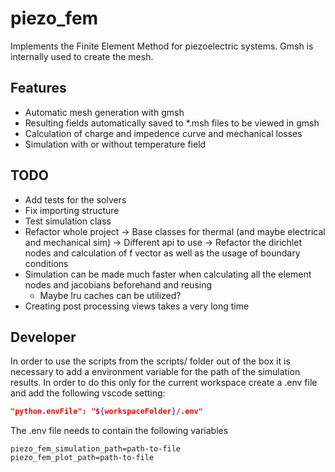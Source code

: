 # piezo_fem

Implements the Finite Element Method for piezoelectric systems.
Gmsh is internally used to create the mesh.

## Features
- Automatic mesh generation with gmsh
- Resulting fields automatically saved to *.msh files to be viewed in gmsh
- Calculation of charge and impedence curve and mechanical losses
- Simulation with or without temperature field

## TODO
- Add tests for the solvers
- Fix importing structure
- Test simulation class
- Refactor whole project -> Base classes for thermal (and 
maybe electrical and mechanical sim)
    -> Different api to use
    -> Refactor the dirichlet nodes and calculation of f vector as well
        as the usage of boundary conditions
- Simulation can be made much faster when calculating all the element nodes and
    jacobians beforehand and reusing
    - Maybe lru caches can be utilized?
- Creating post processing views takes a very long time

## Developer

In order to use the scripts from the scripts/ folder out of the box it is
necessary to add a environment variable for the path of the simulation results.
In order to do this only for the current workspace create a .env file
and add the following vscode setting:
```json
"python.envFile": "${workspaceFolder}/.env"
```
The .env file needs to contain the following variables
```
piezo_fem_simulation_path=path-to-file
piezo_fem_plot_path=path-to-file
```
